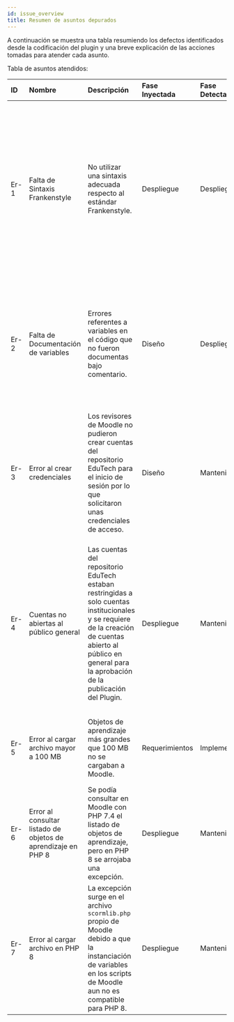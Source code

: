 ```yaml
---
id: issue_overview
title: Resumen de asuntos depurados
---
```


A continuación se muestra una tabla resumiendo los defectos identificados desde la codificación del plugin y una breve explicación de las acciones tomadas para atender cada asunto. 

Tabla de asuntos atendidos:

| ID    | Nombre   | Descripción                      | Fase Inyectada | Fase Detectada | Solución   |
|:------|:---------|:---------------------------------|:---------------|:---------------|:---------------------------------------------------------------------------------------------------------------------------------------------------------------------------|
| Er-1  | Falta de Sintaxis Frankenstyle | No utilizar una sintaxis adecuada respecto al estándar Frankenstyle.  | Despliegue | Despliegue | Se atendieron los errores referentes al Frankenstyle donde presentaba una regla incumplida, la mayoría de ellos era sobre el uso de de letras mayúsculas  en las variables, ya que todas deben estar especificadas en minúsculas.                                                                                                       |
| Er-2  | Falta de Documentación de variables | Errores referentes a variables en el código que no fueron documentas bajo comentario.  | Diseño | Despliegue | Se añadieron comentarios en el código que permitiera describir estas variables que faltaban de documentar y que fueron marcadas por el equipo de Moodle como error                                                                                                     |
| Er-3  | Error al crear credenciales | Los revisores de Moodle no pudieron crear cuentas del repositorio EduTech para el inicio de sesión por lo que solicitaron unas credenciales de acceso.  | Diseño | Mantenimiento | El equipo de desarrollo del API habilitó el registro de cuentas con correos públicos. |
| Er-4  | Cuentas no abiertas al público general | Las cuentas del repositorio EduTech estaban restringidas a solo cuentas institucionales y se requiere de la creación de cuentas abierto al público en general para la aprobación de la publicación del Plugin.  | Despliegue | Mantenimiento | El equipo de desarrollo del API eliminó las restricciones de cuentas. Ahora se pueden crear cuentas de docente con correos institucionales y cuentas de público general con cualquier correo sujeto a una revisión por el equipo EduTech.                                                                                       |
| Er-5  | Error al cargar archivo mayor a 100 MB | Objetos de aprendizaje más grandes que 100 MB no se cargaban a Moodle.  | Requerimientos | Implementación | Incrementar el límite  de tamaño de archivos que se pueden subir a Moodle a 200 MB.                                                                                                   |
| Er-6  | Error al consultar listado de objetos de aprendizaje en PHP 8 |Se podía consultar en Moodle con PHP 7.4 el listado de objetos de aprendizaje, pero en PHP 8 se arrojaba una excepción.  | Despliegue | Mantenimiento | Se realizaron adaptaciones a las funciones de búsqueda de objetos de aprendizaje para ser compatibles en PHP 8                                                        |
| Er-7  | Error al cargar archivo en PHP 8 | La excepción surge en el archivo ``scormlib.php`` propio de Moodle debido a que la instanciación de variables en los scripts de Moodle aun no es compatible para PHP 8.  | Despliegue | Mantenimiento | Se realizaron adaptaciones a la función ``get_file`` de la clase ``lib.php``                                                                                                      |
